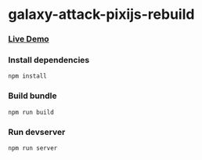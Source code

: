 # galaxy-attack-pixijs-rebuild

<h3><a href = "https://congliv.github.io/galaxy-attack-pixijs-rebuild/">Live Demo</a></h3>

<h3> Install dependencies </h3>

`npm install`

<h3> Build bundle </h3>

`npm run build`

<h3> Run devserver </h3>

`npm run server`
